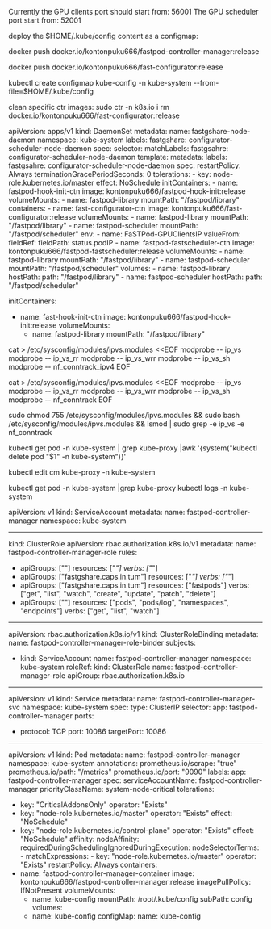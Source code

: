 
Currently the GPU clients port should start from: 56001
The GPU scheduler port start from: 52001


deploy the $HOME/.kube/config content as a configmap:

docker push docker.io/kontonpuku666/fastpod-controller-manager:release 

docker push docker.io/kontonpuku666/fast-configurator:release 

kubectl create configmap kube-config -n kube-system --from-file=$HOME/.kube/config


clean specific ctr images:
sudo ctr -n k8s.io i rm docker.io/kontonpuku666/fast-configurator:release

apiVersion: apps/v1
kind: DaemonSet
metadata:
  name: fastgshare-node-daemon
  namespace: kube-system
  labels:
    fastgshare: configurator-scheduler-node-daemon
spec:
  selector:
    matchLabels:
        fastgsahre: configurator-scheduler-node-daemon
  template:
    metadata:
      labels:
        fastgsahre: configurator-scheduler-node-daemon
    spec:
      restartPolicy: Always
      terminationGracePeriodSeconds: 0
      tolerations:
      - key: node-role.kubernetes.io/master
        effect: NoSchedule
      initContainers:
      - name: fastpod-hook-init-ctn
        image: kontonpuku666/fastpod-hook-init:release
        volumeMounts:
        - name: fastpod-library
          mountPath: "/fastpod/library"
      containers:
      - name: fast-configurator-ctn
        image: kontonpuku666/fast-configurator:release
        volumeMounts:
        - name: fastpod-library
          mountPath: "/fastpod/library"
        - name: fastpod-scheduler
          mountPath: "/fastpod/scheduler"
        env:
        - name: FaSTPod-GPUClientsIP
          valueFrom:
            fieldRef:
              fieldPath: status.podIP
      - name: fastpod-fastscheduler-ctn
        image: kontonpuku666/fastpod-fastscheduler:release
        volumeMounts:
        - name: fastpod-library
          mountPath: "/fastpod/library"
        - name: fastpod-scheduler
          mountPath: "/fastpod/scheduler"
      volumes:
      - name: fastpod-library
        hostPath:
          path: "/fastpod/library"
      - name: fastpod-scheduler
        hostPath:
          path: "/fastpod/scheduler"
      
        

      

    


initContainers:
  - name: fast-hook-init-ctn
    image: kontonpuku666/fastpod-hook-init:release
    volumeMounts:
    - name: fastpod-library
      mountPath: "/fastpod/library"




cat > /etc/sysconfig/modules/ipvs.modules <<EOF
modprobe -- ip_vs
modprobe -- ip_vs_rr
modprobe -- ip_vs_wrr
modprobe -- ip_vs_sh
modprobe -- nf_conntrack_ipv4
EOF


cat > /etc/sysconfig/modules/ipvs.modules <<EOF
 modprobe -- ip_vs 
 modprobe -- ip_vs_rr 
 modprobe -- ip_vs_wrr 
 modprobe -- ip_vs_sh 
 modprobe -- nf_conntrack
EOF


sudo chmod 755 /etc/sysconfig/modules/ipvs.modules && sudo bash /etc/sysconfig/modules/ipvs.modules && lsmod | sudo grep -e ip_vs -e nf_conntrack

kubectl get pod -n kube-system | grep kube-proxy |awk '{system("kubectl delete pod "$1" -n kube-system")}'

kubectl edit cm kube-proxy -n kube-system

kubectl get pod -n kube-system |grep kube-proxy
kubectl logs -n kube-system 







apiVersion: v1
kind: ServiceAccount
metadata:
  name: fastpod-controller-manager
  namespace: kube-system

---

kind: ClusterRole
apiVersion: rbac.authorization.k8s.io/v1
metadata:
  name: fastpod-controller-manager-role
rules:
- apiGroups: [""]
  resources: ["*"]
  verbs: ["*"]
- apiGroups: ["fastgshare.caps.in.tum"]
  resources: ["*"]
  verbs: ["*"]
- apiGroups: ["fastgshare.caps.in.tum"]
  resources: ["fastpods"]
  verbs: ["get", "list", "watch", "create", "update", "patch", "delete"]
- apiGroups: [""]
  resources: ["pods", "pods/log", "namespaces", "endpoints"]
  verbs: ["get", "list", "watch"]



---

apiVersion: rbac.authorization.k8s.io/v1
kind: ClusterRoleBinding
metadata:
  name: fastpod-controller-manager-role-binder
subjects:
- kind: ServiceAccount
  name: fastpod-controller-manager
  namespace: kube-system
roleRef:
  kind: ClusterRole
  name: fastpod-controller-manager-role
  apiGroup: rbac.authorization.k8s.io

---

apiVersion: v1
kind: Service
metadata:
  name: fastpod-controller-manager-svc
  namespace: kube-system
spec:
  type: ClusterIP
  selector:
    app: fastpod-controller-manager
  ports:
  - protocol: TCP
    port: 10086
    targetPort: 10086

---

apiVersion: v1
kind: Pod
metadata:
  name: fastpod-controller-manager
  namespace: kube-system
  annotations:
    prometheus.io/scrape: "true"
    prometheus.io/path: "/metrics"
    prometheus.io/port: "9090"
  labels:
    app: fastpod-controller-manager
spec:
  serviceAccountName: fastpod-controller-manager
  priorityClassName: system-node-critical
  tolerations:
  - key: "CriticalAddonsOnly"
    operator: "Exists"
  - key: "node-role.kubernetes.io/master"
    operator: "Exists"
    effect: "NoSchedule"
  - key: "node-role.kubernetes.io/control-plane"
    operator: "Exists"
    effect: "NoSchedule"
  affinity:
    nodeAffinity:
      requiredDuringSchedulingIgnoredDuringExecution:
        nodeSelectorTerms:
        - matchExpressions:
          - key: "node-role.kubernetes.io/master"
            operator: "Exists"
  restartPolicy: Always
  containers:
  - name: fastpod-controller-manager-container
    image: kontonpuku666/fastpod-controller-manager:release
    imagePullPolicy: IfNotPresent
    volumeMounts:
    - name: kube-config
      mountPath: /root/.kube/config
      subPath: config
  volumes:
    - name: kube-config
      configMap:
        name: kube-config





